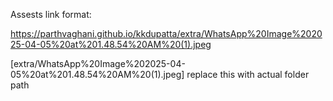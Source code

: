 Assests link format:

https://parthvaghani.github.io/kkdupatta/extra/WhatsApp%20Image%202025-04-05%20at%201.48.54%20AM%20(1).jpeg

[extra/WhatsApp%20Image%202025-04-05%20at%201.48.54%20AM%20(1).jpeg] replace this with actual folder path
